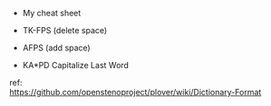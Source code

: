  *  My cheat sheet

 *  TK-FPS (delete space)
 *  AFPS (add space)
 *  KA*PD Capitalize Last Word
 


ref:  
https://github.com/openstenoproject/plover/wiki/Dictionary-Format